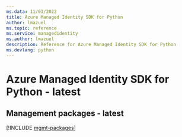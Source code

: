 ```yaml
---
ms.data: 11/03/2022
title: Azure Managed Identity SDK for Python
author: lmazuel
ms.topic: reference
ms.service: managedidentity
ms.author: lmazuel
description: Reference for Azure Managed Identity SDK for Python
ms.devlang: python
---
```

# Azure Managed Identity SDK for Python - latest

## Management packages - latest
[!INCLUDE [mgmt-packages](managed-identity-mgmt-index.md)]